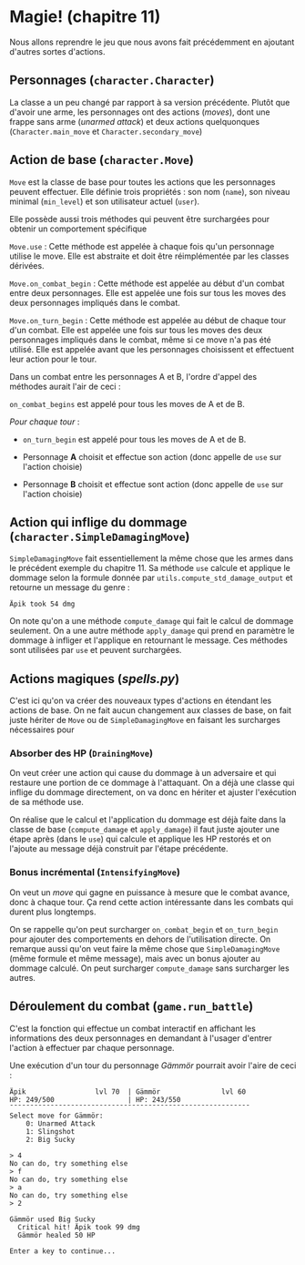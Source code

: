 # Magie! (chapitre 11)

Nous allons reprendre  le jeu que nous avons fait précédemment en ajoutant d'autres sortes d'actions.

## Personnages (`character.Character`)

La classe a un peu changé par rapport à sa version précédente. Plutôt que d'avoir une arme, les personnages ont des actions (*moves*), dont une frappe sans arme (*unarmed attack*) et deux actions quelquonques (`Character.main_move` et `Character.secondary_move`)

## Action de base (`character.Move`)

`Move` est la classe de base pour toutes les actions que les personnages peuvent effectuer. Elle définie trois propriétés : son nom (`name`), son niveau minimal (`min_level`) et son utilisateur actuel (`user`).

Elle possède aussi trois méthodes qui peuvent être surchargées pour obtenir un comportement spécifique

`Move.use` : Cette méthode est appelée à chaque fois qu'un personnage utilise le move. Elle est abstraite et doit être réimplémentée par les classes dérivées.

`Move.on_combat_begin` : Cette méthode est appelée au début d'un combat entre deux personnages. Elle est appelée une fois sur tous les moves des deux personnages impliqués dans le combat.

`Move.on_turn_begin` : Cette méthode est appelée au début de chaque tour d'un combat. Elle est appelée une fois sur tous les moves des deux personnages impliqués dans le combat, même si ce move n'a pas été utilisé. Elle est appelée avant que les personnages choisissent et effectuent leur action pour le tour.

Dans un combat entre les personnages A et B, l'ordre d'appel des méthodes aurait l'air de ceci :

`on_combat_begins` est appelé pour tous les moves de A et de B.

*Pour chaque tour* :

- `on_turn_begin` est appelé pour tous les moves de A et de B.

- Personnage **A** choisit et effectue son action (donc appelle de `use` sur l'action choisie)

- Personnage **B** choisit et effectue sont action (donc appelle de `use` sur l'action choisie)

## Action qui inflige du dommage (`character.SimpleDamagingMove`)

`SimpleDamagingMove` fait essentiellement la même chose que les armes dans le précédent exemple du chapitre 11. Sa méthode `use` calcule et applique le dommage selon la formule donnée par `utils.compute_std_damage_output` et retourne un message du genre :

```
Äpik took 54 dmg
```

On note qu'on a une méthode `compute_damage` qui fait le calcul de dommage seulement. On a une autre méthode `apply_damage` qui prend en paramètre le dommage à infliger et l'applique en retournant le message. Ces méthodes sont utilisées par `use` et peuvent surchargées.


## Actions magiques (*spells.py*)

C'est ici qu'on va créer des nouveaux types d'actions en étendant les actions de base. On ne fait aucun changement aux classes de base, on fait juste hériter de `Move` ou de `SimpleDamagingMove` en faisant les surcharges nécessaires pour 

### Absorber des HP (`DrainingMove`)

On veut créer une action qui cause du dommage à un adversaire et qui restaure une portion de ce dommage à l'attaquant. On a déjà une classe qui inflige du dommage directement, on va donc en hériter et ajuster l'exécution de sa méthode use.

On réalise que le calcul et l'application du dommage est déjà faite dans la classe de base (`compute_damage` et `apply_damage`) il faut juste ajouter une étape après (dans le `use`) qui calcule et applique les HP restorés et on l'ajoute au message déjà construit par l'étape précédente.

### Bonus incrémental (`IntensifyingMove`)

On veut un *move* qui gagne en puissance à mesure que le combat avance, donc à chaque tour. Ça rend cette action intéressante dans les combats qui durent plus longtemps.

On se rappelle qu'on peut surcharger `on_combat_begin` et `on_turn_begin` pour ajouter des comportements en dehors de l'utilisation directe. On remarque aussi qu'on veut faire la même chose que `SimpleDamagingMove` (même formule et même message), mais avec un bonus ajouter au dommage calculé. On peut surcharger `compute_damage` sans surcharger les autres.

## Déroulement du combat (`game.run_battle`)

C'est la fonction qui effectue un combat interactif en affichant les informations des deux personnages en demandant à l'usager d'entrer l'action à effectuer par chaque personnage.

Une exécution d'un tour du personnage *Gämmör* pourrait avoir l'aire de ceci :

```
Äpik                 lvl 70  | Gämmör               lvl 60
HP: 249/500                  | HP: 243/550
¯¯¯¯¯¯¯¯¯¯¯¯¯¯¯¯¯¯¯¯¯¯¯¯¯¯¯¯¯¯¯¯¯¯¯¯¯¯¯¯¯¯¯¯¯¯¯¯¯¯¯¯¯¯¯¯¯¯¯
Select move for Gämmör:
    0: Unarmed Attack
    1: Slingshot
    2: Big Sucky

> 4
No can do, try something else
> f
No can do, try something else
> a
No can do, try something else
> 2

Gämmör used Big Sucky
  Critical hit! Äpik took 99 dmg
  Gämmör healed 50 HP

Enter a key to continue...
```
